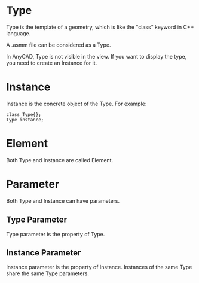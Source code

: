 


# Type #

Type is the template of a geometry, which is like the "class" keyword in C++ language.

A .asmm file can be considered as a Type.

In AnyCAD, Type is not visible in the view. If you want to display the type, you need to create an Instance for it.


# Instance #

Instance is the concrete object of the Type. For example:
```
class Type{};
Type instance;
```

# Element #
Both Type and Instance are called Element.

# Parameter #
Both Type and Instance can have parameters.

## Type Parameter ##
Type parameter is the property of Type.

## Instance Parameter ##
Instance  parameter is the property of Instance.
Instances of the same Type share the same Type parameters.